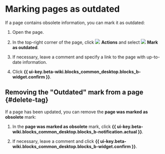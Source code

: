 # Marking pages as outdated

If a page contains obsolete information, you can mark it as outdated:

1. Open the page.

1. In the top-right corner of the page, click ![](../_assets/wiki/svg/actions-icon.svg) **Actions** and select ![](../_assets/wiki/svg/current.svg) **Mark as outdated**.

1. If necessary, leave a comment and specify a link to the page with up-to-date information.

1. Click **{{ ui-key.beta-wiki.blocks_common_desktop.blocks_b-widget.confirm }}**.

## Removing the "Outdated" mark from a page {#delete-tag}

If a page has been updated, you can remove the **page was marked as obsolete** mark:

1. In the **page was marked as obsolete** mark, click **{{ ui-key.beta-wiki.blocks_common_desktop.blocks_b-notification.actual }}**.

1. If necessary, leave a comment and click **{{ ui-key.beta-wiki.blocks_common_desktop.blocks_b-widget.confirm }}**.